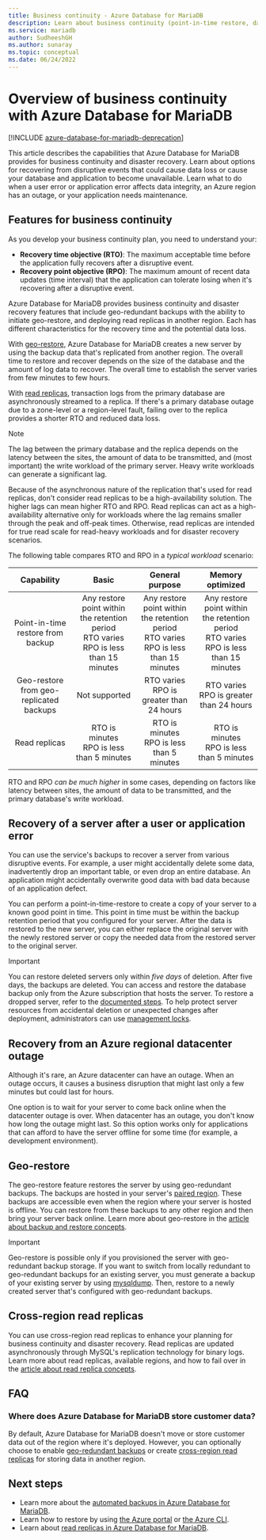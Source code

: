```yaml
---
title: Business continuity - Azure Database for MariaDB
description: Learn about business continuity (point-in-time restore, datacenter outage, geo-restore) when you're using the Azure Database for MariaDB service.
ms.service: mariadb
author: SudheeshGH
ms.author: sunaray
ms.topic: conceptual
ms.date: 06/24/2022
---
```


# Overview of business continuity with Azure Database for MariaDB

[!INCLUDE [azure-database-for-mariadb-deprecation](includes/azure-database-for-mariadb-deprecation.md)]

This article describes the capabilities that Azure Database for MariaDB provides for business continuity and disaster recovery. Learn about options for recovering from disruptive events that could cause data loss or cause your database and application to become unavailable. Learn what to do when a user error or application error affects data integrity, an Azure region has an outage, or your application needs maintenance.

## Features for business continuity

As you develop your business continuity plan, you need to understand your:

- **Recovery time objective (RTO)**: The maximum acceptable time before the application fully recovers after a disruptive event.
- **Recovery point objective (RPO)**: The maximum amount of recent data updates (time interval) that the application can tolerate losing when it's recovering after a disruptive event.

Azure Database for MariaDB provides business continuity and disaster recovery features that include geo-redundant backups with the ability to initiate geo-restore, and deploying read replicas in another region. Each has different characteristics for the recovery time and the potential data loss.

With [geo-restore](concepts-backup.md), Azure Database for MariaDB creates a new server by using the backup data that's replicated from another region. The overall time to restore and recover depends on the size of the database and the amount of log data to recover. The overall time to establish the server varies from few minutes to few hours.

With [read replicas](concepts-read-replicas.md), transaction logs from the primary database are asynchronously streamed to a replica. If there's a primary database outage due to a zone-level or a region-level fault, failing over to the replica provides a shorter RTO and reduced data loss.

> [!NOTE]
> The lag between the primary database and the replica depends on the latency between the sites, the amount of data to be transmitted, and (most important) the write workload of the primary server. Heavy write workloads can generate a significant lag.
>
> Because of the asynchronous nature of the replication that's used for read replicas, don't consider read replicas to be a high-availability solution. The higher lags can mean higher RTO and RPO. Read replicas can act as a high-availability alternative only for workloads where the lag remains smaller through the peak and off-peak times. Otherwise, read replicas are intended for true read scale for read-heavy workloads and for disaster recovery scenarios.

The following table compares RTO and RPO in a *typical workload* scenario:

| Capability | Basic | General purpose | Memory optimized |
| :------------: | :-------: | :-----------------: | :------------------: |
| Point-in-time restore from backup | Any restore point within the retention period <br/> RTO varies <br/>RPO is less than 15 minutes| Any restore point within the retention period <br/> RTO varies <br/>RPO is less than 15 minutes | Any restore point within the retention period <br/> RTO varies <br/>RPO is less than 15 minutes |
| Geo-restore from geo-replicated backups | Not supported | RTO varies <br/>RPO is greater than 24 hours | RTO varies <br/>RPO is greater than 24 hours |
| Read replicas | RTO is minutes <br/>RPO is less than 5 minutes | RTO is minutes <br/>RPO is less than 5 minutes| RTO is minutes <br/>RPO is less than 5 minutes|

RTO and RPO *can be much higher* in some cases, depending on factors like latency between sites, the amount of data to be transmitted, and the primary database's write workload.

## Recovery of a server after a user or application error

You can use the service's backups to recover a server from various disruptive events. For example, a user might accidentally delete some data, inadvertently drop an important table, or even drop an entire database. An application might accidentally overwrite good data with bad data because of an application defect.

You can perform a point-in-time-restore to create a copy of your server to a known good point in time. This point in time must be within the backup retention period that you configured for your server. After the data is restored to the new server, you can either replace the original server with the newly restored server or copy the needed data from the restored server to the original server.

> [!IMPORTANT]
> You can restore deleted servers only within *five days* of deletion. After five days, the backups are deleted. You can access and restore the database backup only from the Azure subscription that hosts the server. To restore a dropped server, refer to the [documented steps](howto-restore-dropped-server.md). To help protect server resources from accidental deletion or unexpected changes after deployment, administrators can use [management locks](/azure/azure-resource-manager/management/lock-resources).

## Recovery from an Azure regional datacenter outage

Although it's rare, an Azure datacenter can have an outage. When an outage occurs, it causes a business disruption that might last only a few minutes but could last for hours.

One option is to wait for your server to come back online when the datacenter outage is over. When datacenter has an outage, you don't know how long the outage might last. So this option works only for applications that can afford to have the server offline for some time (for example, a development environment).

## Geo-restore

The geo-restore feature restores the server by using geo-redundant backups. The backups are hosted in your server's [paired region](/azure/availability-zones/cross-region-replication-azure). These backups are accessible even when the region where your server is hosted is offline. You can restore from these backups to any other region and then bring your server back online. Learn more about geo-restore in the [article about backup and restore concepts](concepts-backup.md).

> [!IMPORTANT]
> Geo-restore is possible only if you provisioned the server with geo-redundant backup storage. If you want to switch from locally redundant to geo-redundant backups for an existing server, you must generate a backup of your existing server by using [mysqldump](howto-migrate-dump-restore.md). Then, restore to a newly created server that's configured with geo-redundant backups.

## Cross-region read replicas

You can use cross-region read replicas to enhance your planning for business continuity and disaster recovery. Read replicas are updated asynchronously through MySQL's replication technology for binary logs. Learn more about read replicas, available regions, and how to fail over in the [article about read replica concepts](concepts-read-replicas.md).

## FAQ

### Where does Azure Database for MariaDB store customer data?

By default, Azure Database for MariaDB doesn't move or store customer data out of the region where it's deployed. However, you can optionally choose to enable [geo-redundant backups](concepts-backup.md#backup-redundancy-options) or create [cross-region read replicas](concepts-read-replicas.md#cross-region-replication) for storing data in another region.

## Next steps

- Learn more about the [automated backups in Azure Database for MariaDB](concepts-backup.md).
- Learn how to restore by using [the Azure portal](howto-restore-server-portal.md) or [the Azure CLI](howto-restore-server-cli.md).
- Learn about [read replicas in Azure Database for MariaDB](concepts-read-replicas.md).
